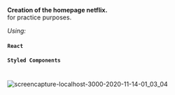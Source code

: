 **Creation of the homepage netflix.**  
for practice purposes.

*Using:* 


#### `React`
#### `Styled Components`    
  
#

![screencapture-localhost-3000-2020-11-14-01_03_04](https://user-images.githubusercontent.com/61642464/99141875-07164200-2615-11eb-9c1b-19f68591e982.png)
